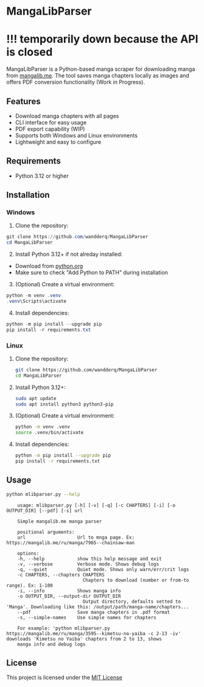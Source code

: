 # MangaLibParser

# !!! temporarily down because the API is closed

MangaLibParser is a Python-based manga scraper for downloading manga from [mangalib.me](https://mangalib.me). The tool saves manga chapters locally as images and offers PDF conversion functionality (Work in Progress).

## Features

- Download manga chapters with all pages
- CLI interface for easy usage
- PDF export capability (WIP)
- Supports both Windows and Linux environments
- Lightweight and easy to configure

## Requirements

- Python 3.12 or higher

## Installation

### Windows

1. Clone the repository:
```powershell
git clone https://github.com/wandderq/MangaLibParser
cd MangaLibParser
```

2. Install Python 3.12+ if not alreday installed:
- Download from [python.org](https://python.org)
- Make sure to check "Add Python to PATH" during installation

3. (Optional) Create a virtual environment:
```powershell
python -m venv .venv
.venv\Scripts\activate
```

4. Install dependencies:
```powershell
python -m pip install --upgrade pip
pip install -r requirements.txt
```

### Linux

1. Clone the repository:
    ```bash
    git clone https://github.com/wandderq/MangaLibParser
    cd MangaLibParser
    ```

2. Install Python 3.12+:
    ```bash
    sudo apt update
    sudo apt install python3 python3-pip
    ```

3. (Optional) Create a virtual environment:
    ```bash
    python -m venv .venv
    source .venv/bin/activate
    ```

4. Install dependencies:
    ```bash
    python -m pip install --upgrade pip
    pip install -r requirements.txt
    ```

## Usage
```bash
python mlibparser.py --help
```
```
    usage: mlibparser.py [-h] [-v] [-q] [-c CHAPTERS] [-i] [-o OUTPUT_DIR] [--pdf] [-s] url

    Simple mangalib.me manga parser

    positional arguments:
    url                   Url to mnga page. Ex: https://mangalib.me/ru/manga/7965--chainsaw-man

    options:
    -h, --help            show this help message and exit
    -v, --verbose         Verbose mode. Shows debug logs
    -q, --quiet           Quiet mode. Shows only warn/err/crit logs
    -c CHAPTERS, --chapters CHAPTERS
                            Chapters to download (number or from-to range). Ex: 1-100
    -i, --info            Shows manga info
    -o OUTPUT_DIR, --output-dir OUTPUT_DIR
                            Output directory, defaults setted to 'Manga'. Downloading like this: /output/path/manga-name/chapters...
    --pdf                 Save manga chapters in .pdf format
    -s, --simple-names    Use simple names for chapters

    For example: 'python mlibparser.py https://mangalib.me/ru/manga/3595--kimetsu-no-yaiba -c 2-13 -iv' downloads 'Kimetsu no Yaiba' chapters from 2 to 13, shows
    manga info and debug logs
```

## License
This project is licensed under the [MIT License](LICENSE)
